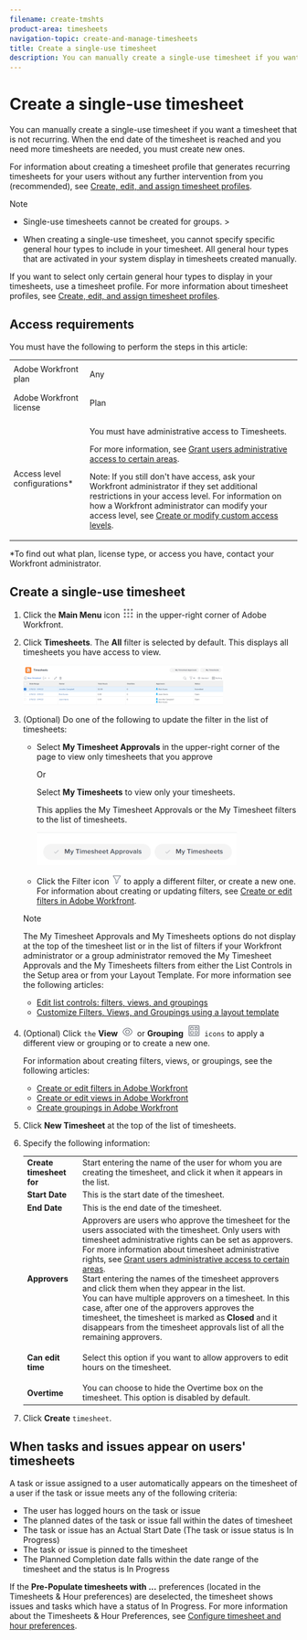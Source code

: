```yaml
---
filename: create-tmshts
product-area: timesheets
navigation-topic: create-and-manage-timesheets
title: Create a single-use timesheet
description: You can manually create a single-use timesheet if you want a timesheet that is not recurring. When the end date of the timesheet is reached and you need more timesheets are needed, you must create new ones.
---
```


# Create a single-use timesheet

You can manually create a single-use&nbsp;timesheet if you want a timesheet that is not recurring.&nbsp;When the end date of the timesheet is reached and you need more timesheets are needed, you must create new ones.

For information about creating a timesheet profile that generates recurring timesheets for your users without any further intervention from you (recommended), see [Create, edit, and assign timesheet profiles](../../timesheets/create-and-manage-timesheets/create-timesheet-profiles.md).

>[!NOTE]
>
>* Single-use timesheets cannot be created for groups. >
>  <!--
>  <span style="color: #ff1493;" data-mc-conditions="QuicksilverOrClassic.Draft mode">Making sure with Lilit that this is correct</span>>
>  -->
>* When creating a single-use timesheet, you cannot specify&nbsp;specific general hour types to include in your timesheet. All general hour types that are activated in your system display in timesheets created manually. 
>
>  If you want to select only certain general hour types to display in your timesheets, use a timesheet profile.&nbsp;For more information about timesheet profiles, see [Create, edit, and assign timesheet profiles](../../timesheets/create-and-manage-timesheets/create-timesheet-profiles.md).
>

## Access requirements

You must have the following to perform the steps in this article:

<table cellspacing="0"> 
 <col> 
 <col> 
 <tbody> 
  <tr> 
   <td role="rowheader">Adobe Workfront plan</td> 
   <td> <p>Any</p> </td> 
  </tr> 
  <tr> 
   <td role="rowheader">Adobe Workfront license</td> 
   <td> <p>Plan </p> </td> 
  </tr> 
  <tr> 
   <td role="rowheader">Access level configurations*</td> 
   <td> <p>You must have administrative access to Timesheets. </p> <p>For more information, see <a href="../../administration-and-setup/add-users/configure-and-grant-access/grant-users-admin-access-certain-areas.md" class="MCXref xref">Grant users administrative access to certain areas</a>.</p> <p>Note: If you still don't have access, ask your Workfront administrator if they set additional restrictions in your access level. For information on how a Workfront administrator can modify your access level, see <a href="../../administration-and-setup/add-users/configure-and-grant-access/create-modify-access-levels.md" class="MCXref xref">Create or modify custom access levels</a>.</p> </td> 
  </tr> 
 </tbody> 
</table>

&#42;To find out what plan, license type, or access you have, contact your Workfront administrator.

## Create a single-use timesheet

1. Click the **Main Menu** icon ![](assets/main-menu-icon.png) in the upper-right corner of Adobe Workfront.

1. Click **Timesheets**. The **All** filter is selected by default. This displays all timesheets you have access to view.

   ![](assets/timesheet-list-one-timesheet-selected-nwe-350x70.png)

1. 
   (Optional) Do one of the following to update the filter in the list of timesheets:

   * Select **My Timesheet Approvals** in the upper-right corner of the page to view only timesheets that you approve

     Or

     Select **My Timesheets** to view only your timesheets.

     This applies the My Timesheet Approvals or the My&nbsp;Timesheet filters to the list of timesheets.

     ![](assets/my-timesheet-approvals-my-timesheets-pills-on-timesheets-list-nwe-350x58.png)

   * Click the Filter icon ![](assets/filter-nwepng.png) to apply a different filter, or create a new one. For information about creating or updating filters, see [Create or edit filters in Adobe Workfront](../../reports-and-dashboards/reports/reporting-elements/create-filters.md).

   >[!NOTE]
   >
   >The My Timesheet Approvals and My&nbsp;Timesheets options do not display at the top of the timesheet list or in the list of filters if your Workfront administrator or a group administrator removed the My&nbsp;Timesheet Approvals and the My&nbsp;Timesheets filters from either the List Controls in the Setup area or from your Layout Template.&nbsp;For more information see the following articles:
   >
   >   
   >   
   >   * [Edit list controls: filters, views, and groupings](../../administration-and-setup/manage-workfront/configure-reports/edit-list-controls-filters-views-groupings.md) 
   >   * [Customize Filters, Views, and Groupings using a layout template](../../administration-and-setup/customize-workfront/use-layout-templates/customize-fvg-list-controls-layout-template.md) 
   >   
   >

1. (Optional) Click ```the``` **View** ![](assets/view-icon.png) or **Grouping** ![](assets/grouping.png) ```icons``` to apply a different view or grouping or to create a new one.

   For information about creating filters, views, or groupings, see the following articles:

   * [Create or edit filters in Adobe Workfront](../../reports-and-dashboards/reports/reporting-elements/create-filters.md) 
   * [Create or edit views in Adobe Workfront](../../reports-and-dashboards/reports/reporting-elements/create-edit-views.md) 
   * [Create groupings in Adobe Workfront](../../reports-and-dashboards/reports/reporting-elements/create-groupings.md)

1. Click **New Timesheet** at the top of the list of timesheets.
1. Specify the following information:

   <table cellspacing="0"> 
    <col> 
    <col> 
    <tbody> 
     <tr> 
      <td role="rowheader"><strong>Create timesheet for</strong> </td> 
      <td>Start entering the name of the user for whom you are creating the timesheet, and click it when it appears&nbsp;in the list.</td> 
     </tr> 
     <tr> 
      <td role="rowheader"><strong>Start Date</strong> </td> 
      <td>This is the start date of the timesheet.</td> 
     </tr> 
     <tr> 
      <td role="rowheader"><strong>End Date</strong> </td> 
      <td> This is the end date of the timesheet.</td> 
     </tr> 
     <tr> 
      <td role="rowheader"><strong>Approvers</strong> </td> 
      <td>Approvers are&nbsp;users who approve the timesheet for the users associated with the timesheet. Only users with timesheet administrative rights can be set as approvers. For more information about timesheet administrative rights, see <a href="../../administration-and-setup/add-users/configure-and-grant-access/grant-users-admin-access-certain-areas.md" class="MCXref xref">Grant users administrative access to certain areas</a>.<br>Start entering the names of the timesheet approvers and click them when they appear&nbsp;in the list.<br>You can have multiple approvers on a timesheet. In this case, after&nbsp;one of the approvers approves the timesheet, the timesheet is marked as <strong>Closed</strong> and it disappears from the timesheet approvals list of all the remaining approvers.</td> 
     </tr> 
     <tr> 
      <td role="rowheader"><strong>Can edit time</strong> </td> 
      <td> <p>Select this option if you want to allow approvers to edit hours on the timesheet.</p> </td> 
     </tr> 
     <tr data-mc-conditions=""> 
      <td role="rowheader"><span style="font-weight: bold;">Overtime</span> </td> 
      <td>You can choose to hide the Overtime box on the timesheet. This option is disabled by default.</td> 
     </tr> 
    </tbody> 
   </table>

1. Click **Create** ```timesheet```.

## When tasks and issues appear on users' timesheets

A task or issue assigned to a user automatically appears on the timesheet of a user if the task or issue meets any of the following criteria:

* The user&nbsp;has logged hours on the task or issue
* The planned dates of the task or issue fall within the dates of timesheet
* The task or issue has an Actual Start Date (The task or issue status is In Progress)
* The task or issue is pinned to the timesheet
* The Planned Completion date falls within the date range of the timesheet and the status is In Progress

If the **Pre-Populate timesheets with ...** preferences (located in the Timesheets & Hour preferences) are&nbsp;deselected, the timesheet shows issues and tasks which have a status of In Progress. For more information about the Timesheets & Hour Preferences, see [Configure timesheet and hour preferences](../../administration-and-setup/set-up-workfront/configure-timesheets-schedules/timesheet-and-hour-preferences.md).
